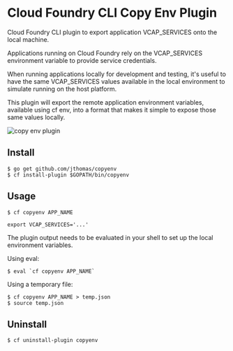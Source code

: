 # Cloud Foundry CLI Copy Env Plugin

Cloud Foundry CLI plugin to export application VCAP_SERVICES onto the local machine.

Applications running on Cloud Foundry rely on the VCAP_SERVICES environment variable to provide service credentials. 

When running applications locally for development and testing, it's useful to have the same VCAP_SERVICES values available in the local environment to simulate running on the host platform.


This plugin will export the remote application environment variables, available using cf env, into a format that makes it simple to expose those same values locally. 

![copy env plugin](https://dl.dropboxusercontent.com/u/10404736/copyenv.gif)

## Install

```
$ go get github.com/jthomas/copyenv
$ cf install-plugin $GOPATH/bin/copyenv
```

## Usage

```
$ cf copyenv APP_NAME

export VCAP_SERVICES='...'
```
The plugin output needs to be evaluated in your shell to set up the
local environment variables.

Using eval: 
```
$ eval `cf copyenv APP_NAME` 
```

Using a temporary file:
```
$ cf copyenv APP_NAME > temp.json
$ source temp.json
```

## Uninstall

```
$ cf uninstall-plugin copyenv
```
